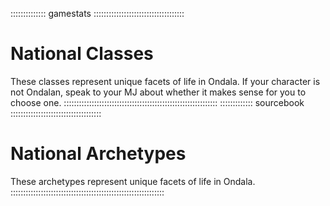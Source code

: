 :::::::::::::: gamestats ::::::::::::::::::::::::::::::::::::
# National Classes

These classes represent unique facets of life in Ondala. If your character is not Ondalan, speak to your MJ about whether
it makes sense for you to choose one.
:::::::::::::::::::::::::::::::::::::::::::::::::::::::::::::
::::::::::::: sourcebook ::::::::::::::::::::::::::::::::::::
# National Archetypes

These archetypes represent unique facets of life in Ondala.
:::::::::::::::::::::::::::::::::::::::::::::::::::::::::::::


